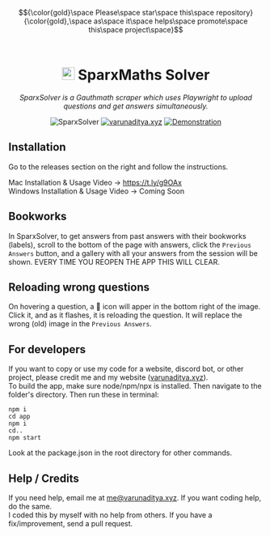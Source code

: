 $${\color{gold}\space Please\space star\space this\space repository}{\color{gold},\space as\space it\space helps\space promote\space this\space project\space}$$<br>

<div align='center'>

# <img src="logo.png" style="width: 25px"> SparxMaths Solver

_SparxSolver is a Gauthmath scraper which uses Playwright to upload questions and get answers simultaneously._ <br>

![SparxSolver](https://img.shields.io/badge/SparxSolver-1.1-%234696f7) [![varunaditya.xyz](https://img.shields.io/badge/varunaditya.xyz-%234696f7)](https://varunaditya.xyz) [![Demonstration](https://img.shields.io/badge/Demonstration-gray)](https://streamable.com/qh51k4)

</div>

## Installation
Go to the releases section on the right and follow the instructions.

Mac Installation & Usage Video → https://t.ly/g9OAx<br>
Windows Installation & Usage Video → Coming Soon
## Bookworks
In SparxSolver, to get answers from past answers with their bookworks (labels), scroll to the bottom of the page with answers, click the `Previous Answers` button, and a gallery with all your answers from the session will be shown. EVERY TIME YOU REOPEN THE APP THIS WILL CLEAR.
## Reloading wrong questions
On hovering a question, a 🔄 icon will apper in the bottom right of the image. Click it, and as it flashes, it is reloading the question. It will replace the wrong (old) image in the `Previous Answers`.
## For developers
If you want to copy or use my code for a website, discord bot, or other project, please credit me and my website ([varunaditya.xyz](https://varunaditya.xyz)).<br>
To build the app, make sure node/npm/npx is installed. Then navigate to the folder's directory. Then run these in terminal:

```
npm i
cd app
npm i
cd..
npm start
```

Look at the package.json in the root directory for other commands.

## Help / Credits
If you need help, email me at me@varunaditya.xyz. If you want coding help, do the same.<br>
I coded this by myself with no help from others. If you have a fix/improvement, send a pull request.
